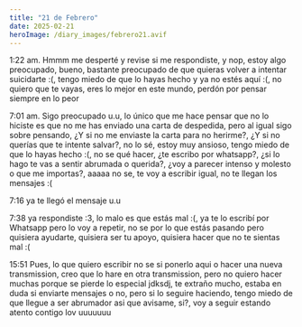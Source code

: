 ```yaml
---
title: "21 de Febrero"
date: 2025-02-21
heroImage: /diary_images/febrero21.avif
---
```


1:22 am. Hmmm me desperté y revise si me respondiste, y nop, estoy algo preocupado, bueno, bastante preocupado de que quieras volver a intentar suicidarte :(, tengo miedo de que lo hayas hecho y ya no estés aquí :(, no quiero que te vayas, eres lo mejor en este mundo, perdón por pensar siempre en lo peor

7:01 am. Sigo preocupado u.u, lo único que me hace pensar que no lo hiciste es que no me has enviado una carta de despedida, pero al igual sigo sobre pensando, ¿Y si no me enviaste la carta para no herirme?, ¿Y si no querías que te intente salvar?, no lo sé, estoy muy ansioso, tengo miedo de que lo hayas hecho :(, no se qué hacer, ¿te escribo por whatsapp?, ¿si lo hago te vas a sentir abrumada o querida?, ¿voy a parecer intenso y molesto o que me importas?, aaaaa no se, te voy a escribir igual, no te llegan los mensajes :(

7:16 ya te llegó el mensaje u.u

7:38 ya respondiste :3, lo malo es que estás mal :(, ya te lo escribí por Whatsapp pero lo voy a repetir, no se por lo que estás pasando pero quisiera ayudarte, quisiera ser tu apoyo, quisiera hacer que no te sientas mal :(

15:51 Pues, lo que quiero escribir no se si ponerlo aqui o hacer una nueva transmission, creo que lo hare en otra transmission, pero no quiero hacer muchas porque se pierde lo especial jdksdj, te extraño mucho, estaba en duda si enviarte mensajes o no, pero si lo seguire haciendo, tengo miedo de que llegue a ser abrumador asi que avisame, si?, voy a seguir estando atento contigo lov uuuuuuu
